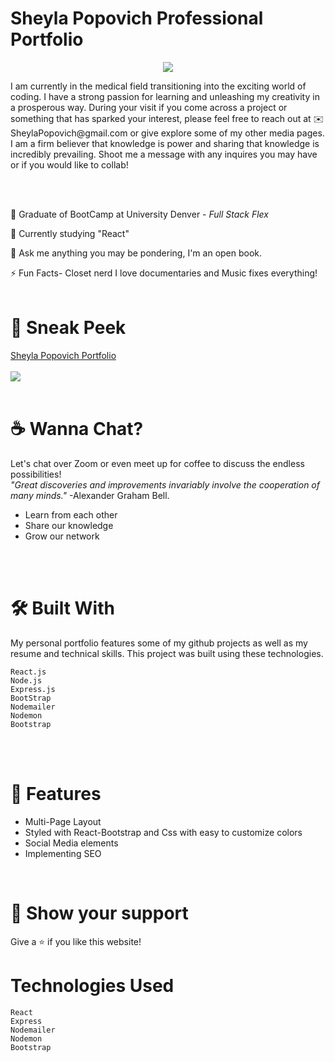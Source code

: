 # Sheyla Popovich Professional Portfolio


<p align="center">
 <img src="https://readme-typing-svg.herokuapp.com/?lines=Hey,+there!!+I'm+Sheyla+Popovich✌👩;........welcome+to+my+page!!!"
      </p>


<p> I am currently in the medical field transitioning into the  exciting world of coding. I have a strong passion for learning and unleashing my creativity in a prosperous way. During your visit if you come across a project or something that has sparked your interest, please feel free to reach out at ✉️ SheylaPopovich@gmail.com or give explore some of my other media pages. I am a firm believer that knowledge is power and sharing that knowledge is incredibly prevailing. Shoot me a message with any inquires you may have or if you would like to collab!</p>
<br>
</br>

💼 Graduate of BootCamp at University Denver - _Full Stack Flex_

🚧 Currently studying "React"

💬 Ask me anything you may be pondering, I'm an open book.

⚡ Fun Facts- Closet nerd I love documentaries and Music fixes everything! 
<br>
<br>
 

# 👀 Sneak Peek
[Sheyla Popovich Portfolio](https://sheyla-michelle-popovich.herokuapp.com/)
<br>
<br>
<img src="src\images\demo_pic.png">
<br>
<br>
# ☕ Wanna Chat?
Let's chat over Zoom or even meet up for coffee to discuss the endless possibilities!<br>_"Great discoveries and improvements invariably involve the cooperation of many minds."_ <span>-Alexander Graham Bell.</span>
  *  Learn from each other
  *  Share our knowledge
  *  Grow our network
  <br>
<br>

# 🛠️ Built With
My personal portfolio features some of my github projects as well as my resume and technical skills.
This project was built using these technologies.
````
React.js
Node.js
Express.js
BootStrap
Nodemailer
Nodemon
Bootstrap
````
<br>
<br>

# 📑 Features
- Multi-Page Layout
- Styled with React-Bootstrap and Css with easy to customize colors
- Social Media elements
- Implementing SEO
<br>


# 🤝 Show your support
Give a ⭐ if you like this website!


# Technologies Used

```` 
React
Express
Nodemailer
Nodemon
Bootstrap
````